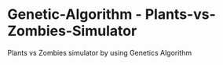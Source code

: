 # Genetic-Algorithm - Plants-vs-Zombies-Simulator
Plants vs Zombies simulator by using Genetics Algorithm
